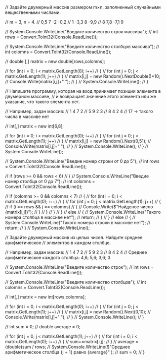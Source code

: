 // Задайте двумерный массив размером m×n, заполненный случайными вещественными числами.

// m = 3, n = 4.
// 0,5 7 -2 -0,2
// 1 -3,3 8 -9,9
// 8 7,8 -7,1 9


// System.Console.WriteLine("Введите количество строк массива");
// int rows = Convert.ToInt32(Console.ReadLine());

// System.Console.WriteLine("Введите количество столбцов массива");
// int colomns = Convert.ToInt32(Console.ReadLine());

// double [,] matrix = new double[rows,colomns];

// for (int i = 0; i < matrix.GetLength(0); i++)
// {
//     for (int j = 0; j < matrix.GetLength(1); j++)
//     {
//         matrix[i,j] = new Random().NextDouble()*10;
//         Console.Write(matrix[i,j]+" ");
//     }
//     System.Console.WriteLine();
// }





// Напишите программу, которая на вход принимает позиции элемента в двумерном массиве, 
// и возвращает значение этого элемента или же указание, что такого элемента нет.

// Например, задан массив:
// 1 4 7 2
// 5 9 2 3
// 8 4 2 4
// 17 -> такого числа в массиве нет




// int[,] matrix = new int[6,8];

// for (int i = 0; i < matrix.GetLength(0); i++)
// {
//     for (int j = 0; j < matrix.GetLength(1); j++)
//     {
//         matrix[i,j] = new Random().Next(0,51);
//         Console.Write(matrix[i,j]+" ");
//     }
//     System.Console.WriteLine();
// }
// System.Console.WriteLine();



// System.Console.WriteLine("Введие номер строки от 0 до 5");
// int rows = Convert.ToInt32(Console.ReadLine());

// if (rows >= 0 && rows < 6)
// {
//     System.Console.WriteLine("Введие номер столбца от 0 до 7");
//     int colomns = Convert.ToInt32(Console.ReadLine());

//     if (colomns >= 0 && colomns < 7)
//     {
//         for (int i = 0; i < matrix.GetLength(0); i++)
//         {
//             for (int j = 0; j < matrix.GetLength(1); j++)
//             {
//                 if (i == rows && j == colomns)
//                 {
//                     Console.Write($"Найденое число {matrix[i,j]}");
//                 }
//             }
//         }
//     }
//     else
//     {
//         System.Console.WriteLine("Такого номера столбца в массиве нет");
//         return;
//     }
// }
// else
// {
//     System.Console.WriteLine("Такого номера строки в массиве нет");
//     return;
// }
// System.Console.WriteLine();


// Задайте двумерный массив из целых чисел. Найдите среднее арифметическое 
// элементов в каждом столбце.

// Например, задан массив:
// 1 4 7 2
// 5 9 2 3
// 8 4 2 4
// Среднее арифметическое каждого столбца: 4,6; 5,6; 3,6; 3.


// System.Console.WriteLine("Введите количество строк");
// int rows = Convert.ToInt32(Console.ReadLine());

// System.Console.WriteLine("Введите количество столбцов");
// int colomns = Convert.ToInt32(Console.ReadLine());

// int[,] matrix = new int[rows,colomns];

// for (int i = 0; i < matrix.GetLength(0); i++)
// {
//     for (int j = 0; j < matrix.GetLength(1); j++)
//     {
//         matrix[i,j] = new Random().Next(0,10);
//         Console.Write(matrix[i,j]+" ");
//     }
//     System.Console.WriteLine();
// }

// int sum = 0;
// double average = 0;

// for (int j = 0; j < matrix.GetLength(1); j++)
// {
//     for (int i = 0; i < matrix.GetLength(0); i++)
//     {
//         sum+=matrix[i,j];
//     }
//     average = (double)sum / rows;
//     System.Console.WriteLine($"Среднее арифметическое столбца {j + 1} равно {average}" );
//     sum = 0;
// }